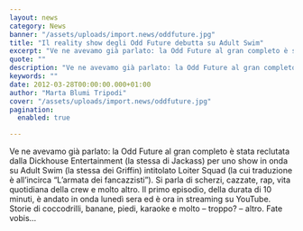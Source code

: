 ```yaml
---
layout: news
category: News
banner: "/assets/uploads/import.news/oddfuture.jpg"
title: "Il reality show degli Odd Future debutta su Adult Swim"
excerpt: "Ve ne avevamo già parlato: la Odd Future al gran completo è stata reclutata dalla Dickhouse Entertainment (la stessa di Jackass) per uno show in onda su Adult Swim (la stessa dei Griffin) intitolato Loiter Squad (la cui traduzione è all’incirca “L’armata dei fancazzisti”). Si parla di scherzi, cazzate, rap, vita quotidiana della crew e [&hellip"
quote: ""
description: "Ve ne avevamo già parlato: la Odd Future al gran completo è stata reclutata dalla Dickhouse Entertainment (la stessa di Jackass) per uno show in onda su Adult Swim (la stessa dei Griffin) intitolato Loiter Squad (la cui traduzione è all’incirca “L’armata dei fancazzisti”). Si parla di scherzi, cazzate, rap, vita quotidiana della crew e [&hellip"
keywords: ""
date: 2012-03-28T00:00:00.000+01:00
author: "Marta Blumi Tripodi"
cover: "/assets/uploads/import.news/oddfuture.jpg"
pagination:
  enabled: true

---
```


Ve ne avevamo già parlato: la Odd Future al gran completo è stata reclutata dalla Dickhouse Entertainment (la stessa di Jackass) per uno show in onda su Adult Swim (la stessa dei Griffin) intitolato Loiter Squad (la cui traduzione è all’incirca “L’armata dei fancazzisti”). Si parla di scherzi, cazzate, rap, vita quotidiana della crew e molto altro. Il primo episodio, della durata di 10 minuti, è andato in onda lunedì sera ed è ora in streaming su YouTube. Storie di coccodrilli, banane, piedi, karaoke e molto – troppo? – altro. Fate vobis…  